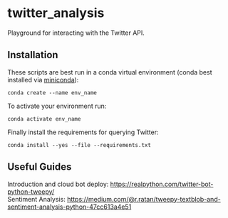 # twitter_analysis
Playground for interacting with the Twitter API.

## Installation

These scripts are best run in a conda virtual environment (conda best installed via [miniconda](https://docs.conda.io/en/latest/miniconda.html)):

```
conda create --name env_name
```

To activate your environment run:

```
conda activate env_name
```

Finally install the requirements for querying Twitter:

```
conda install --yes --file --requirements.txt
```

## Useful Guides

Introduction and cloud bot deploy: https://realpython.com/twitter-bot-python-tweepy/  
Sentiment Analysis: https://medium.com/@r.ratan/tweepy-textblob-and-sentiment-analysis-python-47cc613a4e51
